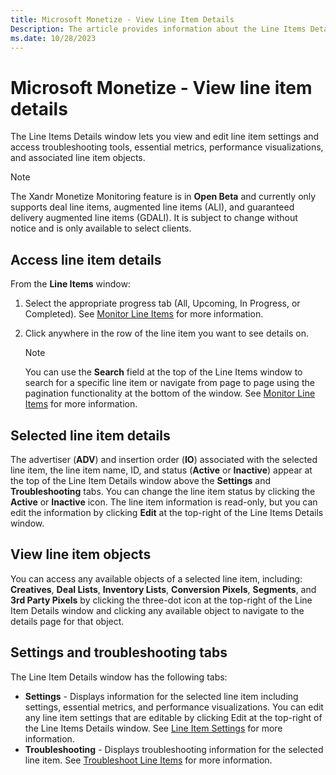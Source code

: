 ```yaml
---
title: Microsoft Monetize - View Line Item Details
Description: The article provides information about the Line Items Details window, which allows you to view and edit line item settings. 
ms.date: 10/28/2023
---
```


# Microsoft Monetize - View line item details

The Line Items Details window lets you view and edit line item settings and access troubleshooting tools, essential metrics, performance
visualizations, and associated line item objects.

> [!NOTE]
> The Xandr Monetize Monitoring feature is in **Open Beta** and currently only supports deal line items, augmented line items
> (ALI), and guaranteed delivery augmented line items (GDALI). It is subject to change without notice and is only available to select
> clients.

## Access line item details

From the **Line Items** window:

1. Select the appropriate progress tab (All, Upcoming, In Progress, or Completed). See [Monitor Line Items](monitor-line-items.md) for more information.
1. Click anywhere in the row of the line item you want to see details on.

   > [!NOTE]
   >  You can use the **Search** field at the top of the Line Items window to search for a specific line item or navigate from page to page using the pagination functionality at the bottom of the window. See [Monitor Line Items](monitor-line-items.md) for more information.

## Selected line item details

The advertiser (**ADV**) and insertion order (**IO**) associated with the selected line item, the line item name, ID, and status (**Active** or **Inactive**) appear at the top of the Line Item Details window above the **Settings** and **Troubleshooting** tabs. You can change the line item status by clicking the **Active** or **Inactive** icon. The line item information is read-only, but you can edit the information by clicking **Edit** at the top-right of the Line Items Details window.

## View line item objects

You can access any available objects of a selected line item, including: **Creatives**, **Deal Lists**, **Inventory Lists**, **Conversion Pixels**, **Segments**, and **3rd Party Pixels** by clicking the three-dot icon at the top-right of the Line Item Details window and clicking any available object to navigate to the details page for that
object.

## Settings and troubleshooting tabs

The Line Item Details window has the following tabs:

- **Settings** - Displays information for the selected line item including settings, essential metrics, and performance visualizations. You can edit any line item settings that are editable by clicking Edit at the top-right of the Line Items Details window. See [Line
  Item Settings](line-item-settings.md) for more information.
- **Troubleshooting** - Displays troubleshooting information for the selected line item. See [Troubleshoot Line Items](troubleshoot-line-items.md) for more information.

